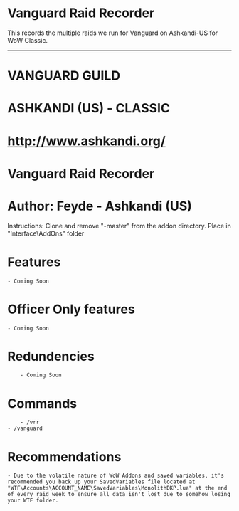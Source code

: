 # Vanguard Raid Recorder
This records the multiple raids we run for Vanguard on Ashkandi-US for WoW Classic.

---

# VANGUARD GUILD
# ASHKANDI (US) - CLASSIC
# http://www.ashkandi.org/
# Vanguard Raid Recorder
# Author: Feyde - Ashkandi (US)

Instructions: Clone and remove "-master" from the addon directory. Place in "Interface\AddOns" folder   
  
# Features
	- Coming Soon
  
# Officer Only features  
	- Coming Soon
  
# Redundencies  
		- Coming Soon
  
# Commands  
		- /vrr
    - /vanguard
    
# Recommendations  
	- Due to the volatile nature of WoW Addons and saved variables, it's recommended you back up your SavedVariables file located at "WTF\Accounts\ACCOUNT_NAME\SavedVariables\MonolithDKP.lua" at the end of every raid week to ensure all data isn't lost due to somehow losing your WTF folder.  
